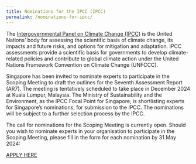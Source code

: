 ```yaml
---
title: Nominations for the IPCC (IPCC)
permalink: /nominations-for-ipcc/
---
```


The [Intergovernmental Panel on Climate Change (IPCC)](https://www.ipcc.ch/) is the United Nations’ body for assessing the scientific basis of climate change, its impacts and future risks, and options for mitigation and adaptation.  IPCC assessments provide a scientific basis for governments to develop climate-related policies and contribute to global climate action under the United Nations Framework Convention on Climate Change (UNFCCC).

Singapore has been invited to nominate experts to participate in the Scoping Meeting to draft the outlines for the Seventh Assessment Report (AR7). The meeting is tentatively scheduled to take place in December 2024 at Kuala Lumpur, Malaysia. The Ministry of Sustainability and the Environment, as the IPCC Focal Point for Singapore, is shortlisting experts for Singapore’s nominations, for submission to the IPCC. 
The nominations will be subject to a further selection process by the IPCC.

The call for nominations for the Scoping Meeting is currently open. Should you wish to nominate experts in your organisation to participate in the Scoping Meeting, please fill in the form for each nomination by 31 May 2024:

<a class="button_david" href="https://go.gov.sg/ipcc-ar7-scoping-meeting-sg-nominations">APPLY HERE</a></center>
